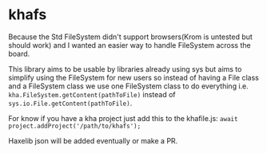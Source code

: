 # khafs
Because the Std FileSystem didn't support browsers(Krom is untested but should work) and I wanted an easier way to handle FileSystem across the board.

This library aims to be usable by libraries already using sys but aims to simplify using the FileSystem for new users so instead of having a File class and a FileSystem class we use one FileSystem class to do everything i.e. ` kha.FileSystem.getContent(pathToFile)` instead of ` sys.io.File.getContent(pathToFile)`.

For know if you have a kha project just add this to the khafile.js:
`await project.addProject('/path/to/khafs');`

Haxelib json will be added eventually or make a PR.
